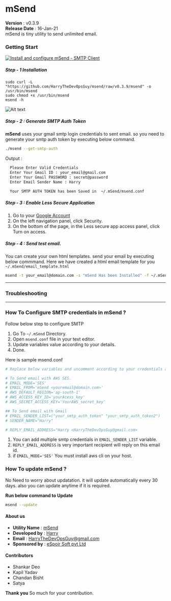 # mSend
 **Version**        : v0.3.9 <br>
 **Release Date**   : 16-Jan-21 <br>
mSend is tiny utility to send unlimited email.


### Getting Start

[![Install and configure mSend - SMTP Client](http://img.youtube.com/vi/Xj3pN_fiP5s/0.jpg)](http://www.youtube.com/watch?v=Xj3pN_fiP5s "Install and configure mSend - SMTP Client")

##### Step - 1 Installation
```
sudo curl -L "https://github.com/HarryTheDevOpsGuy/msend/raw/v0.3.9/msend" -o /usr/bin/msend
sudo chmod +x /usr/bin/msend
msend -h
```

![Alt text](https://2.bp.blogspot.com/-lxEU7HEk0PA/XHE_dAaGTiI/AAAAAAAAAaY/ZXtQrhu_Ksw4WGLbOzS1feORpRz6NiCMACLcBGAs/s1600/msend_help.png)


##### Step - 2 : Generate SMTP Auth Token
 **mSend** uses your gmail smtp login credentials to sent email. so you need to generate your smtp auth token by executing below command.

 ```bash
 ./msend --get-smtp-auth
 ```
 Output :
 ```bash
   Please Enter Valid Credentials  
   Enter Your Gmail ID : your_email@gmail.com
   Enter Your Gmail PASSWORD : secret@password
   Enter Email Sender Name : Harry

   Your SMTP AUTH TOKEN has been Saved in  ~/.mSend/msend.conf
 ```

##### Step - 3 : Enable Less Secure Application

1. Go to your [Google Account](https://myaccount.google.com/)
2. On the left navigation panel, click Security.
3. On the bottom of the page, in the Less secure app access panel, click Turn on access.

##### Step - 4 : Send test email.
You can create your own html templates. send your email by executing below commmand. Here we have created a html email template for you `~/.mSend/email_template.html`

```bash
msend -t your_email@domain.com -s "mSend Has been Installed" -f ~/.mSend/email_template.html -a /var/log/nginx/error.log
```

---
### Troubleshooting  
---

### How To Configure SMTP credentials in mSend ?

 Follow below step to configure SMTP
1. Go To `~/.mSend` Directory.
2. Open `msend.conf` file in your text editor.
3. Update variables value according to your details.
4. Done.

Here is sample msend.conf
```bash
# Replace below variables and uncomment according to your credentials and details.

# To Send email with AWS SES.
# EMAIL_MODE='SES'
# EMAIL_FROM='mSend <youremail@domain.com>'
# AWS_DEFAULT_REGION='ap-south-1'
# AWS_ACCESS_KEY_ID='yourAcess_key'
# AWS_SECRET_ACCESS_KEY='YourAWS_secret_key'

## To Send email with Gmail
# EMAIL_SENDER_LIST=("your_smtp_auth_token" "your_smtp_auth_token2")
# SENDER_NAME="Harry"

# REPLY_EMAIL_ADDRESS="Harry <HarryTheDevOpsGuy@gmail.com>

```
1. You can add multiple smtp credentials in `EMAIL_SENDER_LIST` variable.
2. `REPLY_EMAIL_ADDRESS` is very important recipient will reply on this email id.
3. if `EMAIL_MODE='SES'` You must install aws cli on your host.



### How To update mSend ?
 No Need to worry about updatation. it will update automatically every 30 days. also you can update anytime if it is required.

  **Run below command to Update**
  ```bash
  msend --update
  ```

#### About us
* **Utility Name** : [mSend](https://github.com/harry41/mSend)
* **Developed by** : [Harry](https://harrythedevopsguy.github.io)
* **Email** : HarryTheDevOpsGuy@gmail.com
* **Sponsored by** : [eSpoir Soft pvt Ltd](http://espoirsoft.com)

#### Contributors
  - Shankar Deo
  - Kapil Yadav
  - Chandan Bisht
  - Satya

**Thank you** So much for your contribution.
